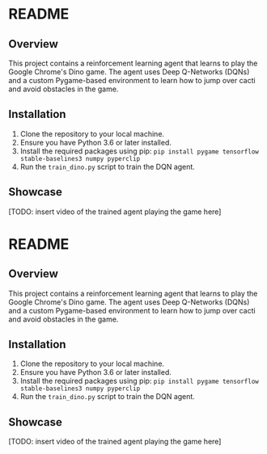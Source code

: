 # README

## Overview
This project contains a reinforcement learning agent that learns to play the Google Chrome's Dino game. The agent uses Deep Q-Networks (DQNs) and a custom Pygame-based environment to learn how to jump over cacti and avoid obstacles in the game.

## Installation
1. Clone the repository to your local machine.
2. Ensure you have Python 3.6 or later installed.
3. Install the required packages using pip: `pip install pygame tensorflow stable-baselines3 numpy pyperclip`
4. Run the `train_dino.py` script to train the DQN agent.

## Showcase
[TODO: insert video of the trained agent playing the game here]
# README

## Overview
This project contains a reinforcement learning agent that learns to play the Google Chrome's Dino game. The agent uses Deep Q-Networks (DQNs) and a custom Pygame-based environment to learn how to jump over cacti and avoid obstacles in the game.

## Installation
1. Clone the repository to your local machine.
2. Ensure you have Python 3.6 or later installed.
3. Install the required packages using pip: `pip install pygame tensorflow stable-baselines3 numpy pyperclip`
4. Run the `train_dino.py` script to train the DQN agent.

## Showcase
[TODO: insert video of the trained agent playing the game here]
